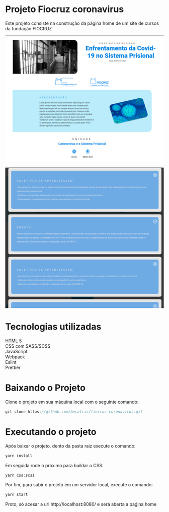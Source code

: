 # Projeto Fiocruz coronavirus

Este projeto consiste na construção da página home de um site de cursos da fundação FIOCRUZ

<p align="center"> 
<img src="./img/github/home.png" width="550px"/>
</p>
<p align="center"> 
<img src="./img/github/modal.png"  width="550px"/>
</p>

# Tecnologias utilizadas

HTML 5<br/>
CSS com SASS/SCSS<br/>
JavaScript<br/>
Webpack<br/>
Eslint<br/>
Prettier

# Baixando o Projeto

Clone o projeto em sua máquina local com o seguinte comando:

```js
git clone https://github.com/becatriz/fiocruz-coronavirus.git
```

# Executando o projeto

Após baixar o projeto, dento da pasta raiz execute o comando:

```js
yarn install
```

Em seguida rode o próximo para buildar o CSS:

```js
yarn css:scss
```

Por fim, para subir o projeto em um servidor local, execute o comando:

```js
yarn start
```

Proto, só acesar a url http://localhost:8080/ e será aberta a paǵina home
